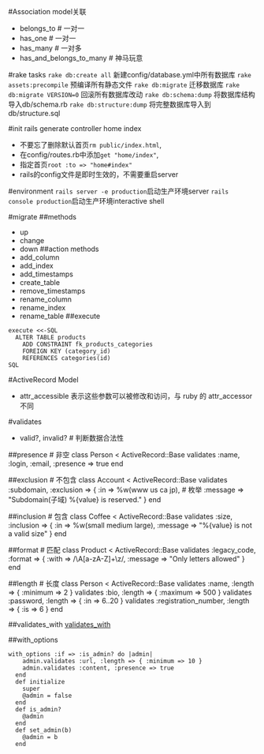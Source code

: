 #Association
model关联

* belongs_to  # 一对一
* has_one  # 一对一
* has_many  # 一对多
* has_and_belongs_to_many  # 神马玩意

#rake tasks
`rake db:create all` 新建config/database.yml中所有数据库
`rake assets:precompile` 预编译所有静态文件
`rake db:migrate` 迁移数据库
`rake db:migrate VERSION=0` 回滚所有数据库改动
`rake db:schema:dump` 将数据库结构导入db/schema.rb
`rake db:structure:dump` 将完整数据库导入到db/structure.sql

#init
rails generate controller home index

* 不要忘了删除默认首页`rm public/index.html`,
* 在config/routes.rb中添加`get "home/index"`,
* 指定首页`root :to => "home#index"`
* rails的config文件是即时生效的，不需要重启server

#environment
`rails server -e production`启动生产环境server
`rails console production`启动生产环境interactive shell

#migrate
##methods
* up
* change
* down
##action methods
* add_column
* add_index
* add_timestamps
* create_table
* remove_timestamps
* rename_column
* rename_index
* rename_table
##execute
```
execute <<-SQL
  ALTER TABLE products
    ADD CONSTRAINT fk_products_categories
    FOREIGN KEY (category_id)
    REFERENCES categories(id)
SQL
```

#ActiveRecord Model
* attr_accessible 表示这些参数可以被修改和访问，与 ruby 的 attr_accessor 不同

#validates
* valid?, invalid?  # 判断数据合法性

##presence  # 非空
class Person < ActiveRecord::Base
  validates :name, :login, :email, :presence => true
end

##exclusion  # 不包含
class Account < ActiveRecord::Base
  validates :subdomain, :exclusion => { :in => %w(www us ca jp),  # 枚举
    :message => "Subdomain(子域) %{value} is reserved." }
end

##inclusion  # 包含
class Coffee < ActiveRecord::Base
  validates :size, :inclusion => { :in => %w(small medium large),
    :message => "%{value} is not a valid size" }
end

##format  # 匹配
class Product < ActiveRecord::Base
  validates :legacy_code, :format => { :with => /\A[a-zA-Z]+\z/,
    :message => "Only letters allowed" }
end

##length  # 长度
class Person < ActiveRecord::Base
  validates :name, :length => { :minimum => 2 }
  validates :bio, :length => { :maximum => 500 }
  validates :password, :length => { :in => 6..20 }
  validates :registration_number, :length => { :is => 6 }
end

##validates_with
[validates_with](http://guides.rubyonrails.org/active_record_validations_callbacks.html#validates_with)

##with_options
```
with_options :if => :is_admin? do |admin|
    admin.validates :url, :length => { :minimum => 10 }
    admin.validates :content, :presence => true
  end
  def initialize
    super
    @admin = false
  end
  def is_admin?
    @admin
  end
  def set_admin(b)
    @admin = b
  end
```